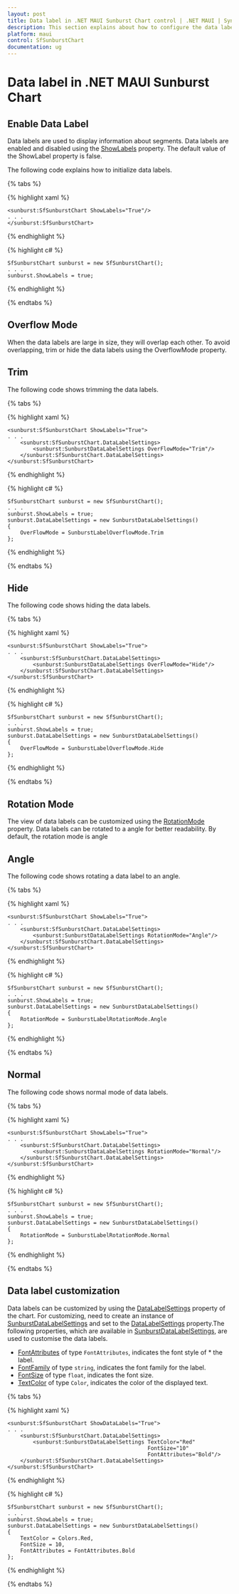 ```yaml
---
layout: post
title: Data label in .NET MAUI Sunburst Chart control | .NET MAUI | Syncfusion
description: This section explains about how to configure the data labels and its features in .NET MAUI Sunburst Chart.
platform: maui
control: SfSunburstChart
documentation: ug
---
```


# Data label in .NET MAUI Sunburst Chart

## Enable Data Label 

Data labels are used to display information about segments. Data labels are enabled and disabled using the [ShowLabels]() property. The default value of the ShowLabel property is false.

The following code explains how to initialize data labels. 

{% tabs %}

{% highlight xaml %}

    <sunburst:SfSunburstChart ShowLabels="True"/>
    . . .
    </sunburst:SfSunburstChart>

{% endhighlight %}

{% highlight c# %}

    SfSunburstChart sunburst = new SfSunburstChart();
    . . .
    sunburst.ShowLabels = true;

{% endhighlight %}

{% endtabs %} 

## Overflow Mode

When the data labels are large in size, they will overlap each other. To avoid overlapping, trim or hide the data labels using the OverflowMode property.

## Trim

The following code shows trimming the data labels.

{% tabs %}

{% highlight xaml %}

    <sunburst:SfSunburstChart ShowLabels="True">
    . . .
        <sunburst:SfSunburstChart.DataLabelSettings>
            <sunburst:SunburstDataLabelSettings OverFlowMode="Trim"/>
        </sunburst:SfSunburstChart.DataLabelSettings>
    </sunburst:SfSunburstChart>

{% endhighlight %}

{% highlight c# %}

    SfSunburstChart sunburst = new SfSunburstChart();
    . . .
    sunburst.ShowLabels = true;
    sunburst.DataLabelSettings = new SunburstDataLabelSettings()
    {
        OverFlowMode = SunburstLabelOverflowMode.Trim
    };

{% endhighlight %}

{% endtabs %} 

## Hide

The following code shows hiding the data labels.

{% tabs %}

{% highlight xaml %}

    <sunburst:SfSunburstChart ShowLabels="True">
    . . .
        <sunburst:SfSunburstChart.DataLabelSettings>
            <sunburst:SunburstDataLabelSettings OverFlowMode="Hide"/>
        </sunburst:SfSunburstChart.DataLabelSettings>
    </sunburst:SfSunburstChart>

{% endhighlight %}

{% highlight c# %}

    SfSunburstChart sunburst = new SfSunburstChart();
    . . .
    sunburst.ShowLabels = true;
    sunburst.DataLabelSettings = new SunburstDataLabelSettings()
    {
        OverFlowMode = SunburstLabelOverflowMode.Hide
    };

{% endhighlight %}

{% endtabs %} 

## Rotation Mode

The view of data labels can be customized using the [RotationMode]() property. Data labels can be rotated to a angle for better readability. By default, the rotation mode is angle

## Angle

The following code shows rotating a data label to an angle.

{% tabs %}

{% highlight xaml %}

    <sunburst:SfSunburstChart ShowLabels="True">
    . . .
        <sunburst:SfSunburstChart.DataLabelSettings>
            <sunburst:SunburstDataLabelSettings RotationMode="Angle"/>
        </sunburst:SfSunburstChart.DataLabelSettings>
    </sunburst:SfSunburstChart>

{% endhighlight %}

{% highlight c# %}

    SfSunburstChart sunburst = new SfSunburstChart();
    . . .
    sunburst.ShowLabels = true;
    sunburst.DataLabelSettings = new SunburstDataLabelSettings()
    {
        RotationMode = SunburstLabelRotationMode.Angle     
    };

{% endhighlight %}

{% endtabs %} 

## Normal

The following code shows normal mode of data labels.

{% tabs %}

{% highlight xaml %}

    <sunburst:SfSunburstChart ShowLabels="True">
    . . .
        <sunburst:SfSunburstChart.DataLabelSettings>
            <sunburst:SunburstDataLabelSettings RotationMode="Normal"/>
        </sunburst:SfSunburstChart.DataLabelSettings>
    </sunburst:SfSunburstChart>

{% endhighlight %}

{% highlight c# %}

    SfSunburstChart sunburst = new SfSunburstChart();
    . . .
    sunburst.ShowLabels = true;
    sunburst.DataLabelSettings = new SunburstDataLabelSettings()
    {
        RotationMode = SunburstLabelRotationMode.Normal     
    };

{% endhighlight %}

{% endtabs %} 

## Data label customization

 Data labels can be customized by using the [DataLabelSettings]() property of the chart. For customizing, need to create an instance of [SunburstDataLabelSettings]() and set to the [DataLabelSettings]() property.The following properties, which are available in [SunburstDataLabelSettings](), are used to customise the data labels. 

* [FontAttributes]() of type `FontAttributes`, indicates the font style of * the label.
* [FontFamily]() of type `string`, indicates the font family for the label.
* [FontSize]() of type `float`, indicates the font size.
* [TextColor]() of type `Color`, indicates the color of the displayed text.

{% tabs %}

{% highlight xaml %}

    <sunburst:SfSunburstChart ShowDataLabels="True">
    . . .
        <sunburst:SfSunburstChart.DataLabelSettings>
            <sunburst:SunburstDataLabelSettings TextColor="Red"
                                                FontSize="10"
                                                FontAttributes="Bold"/>
        </sunburst:SfSunburstChart.DataLabelSettings>
    </sunburst:SfSunburstChart>

{% endhighlight %}

{% highlight c# %}

    SfSunburstChart sunburst = new SfSunburstChart();
    . . .
    sunburst.ShowLabels = true;
    sunburst.DataLabelSettings = new SunburstDataLabelSettings()
    {
        TextColor = Colors.Red,
        FontSize = 10,
        FontAttributes = FontAttributes.Bold
    };

{% endhighlight %}

{% endtabs %} 
